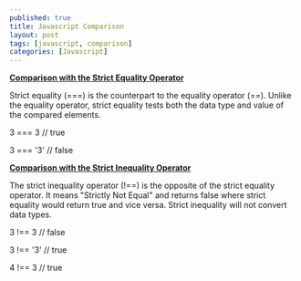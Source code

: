 ```yaml
---
published: true
title: Javascript Comparison
layout: post
tags: [javascript, comparison]
categories: [Javascript]
---
```

<b><u>Comparison with the Strict Equality Operator</u></b>

Strict equality (===) is the counterpart to the equality operator (==). Unlike the equality operator, strict equality tests both the data type and value of the compared elements.

3 === 3   // true

3 === '3' // false

<b><u>Comparison with the Strict Inequality Operator</u></b>

The strict inequality operator (!==) is the opposite of the strict equality operator. It means "Strictly Not Equal" and returns false where strict equality would return true and vice versa. Strict inequality will not convert data types.

3 !== 3   // false

3 !== '3' // true

4 !== 3   // true